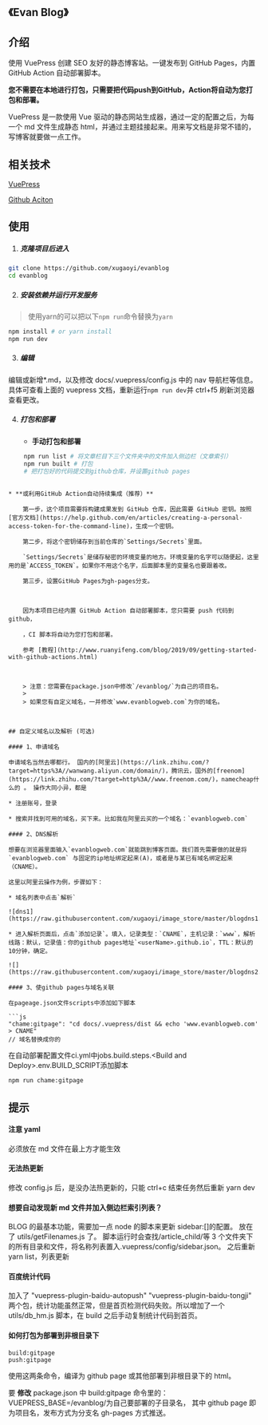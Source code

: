 ## 《Evan Blog》

## 介绍

使用 VuePress 创建 SEO 友好的静态博客站。一键发布到 GitHub Pages，内置 GitHub Action 自动部署脚本。

**您不需要在本地进行打包，只需要把代码push到GitHub，Action将自动为您打包和部署。**



VuePress 是一款使用 Vue 驱动的静态网站生成器，通过一定的配置之后，为每一个 md 文件生成静态 html，并通过主题挂接起来。用来写文档是非常不错的，写博客就要做一点工作。

## 相关技术

[VuePress](https://v1.vuepress.vuejs.org/zh/guide/)

[Github Aciton](https://github.com/features/actions)

## 使用

1. ##### 克隆项目后进入

```bash
git clone https://github.com/xugaoyi/evanblog
cd evanblog
```

2. ##### 安装依赖并运行开发服务

>  使用yarn的可以把以下`npm run`命令替换为`yarn`

```bash
npm install # or yarn install
npm run dev
```

3. ##### 编辑

编辑或新增\*.md，以及修改 docs/.vuepress/config.js 中的 nav 导航栏等信息。具体可查看上面的 vuepress 文档，重新运行`npm run dev`并 ctrl+f5 刷新浏览器查看更改。

4. ##### 打包和部署

   * **手动打包和部署**

    ```bash
     npm run list # 将文章栏目下三个文件夹中的文件加入侧边栏（文章索引）
     npm run built # 打包
     # 把打包好的代码提交到github仓库，并设置github pages
 ```
   
* **或利用GitHub Action自动持续集成（推荐）**
   
     第一步，这个项目需要将构建成果发到 GitHub 仓库，因此需要 GitHub 密钥。按照[官方文档](https://help.github.com/en/articles/creating-a-personal-access-token-for-the-command-line)，生成一个密钥。
   
     第二步，将这个密钥储存到当前仓库的`Settings/Secrets`里面。
   
     `Settings/Secrets`是储存秘密的环境变量的地方。环境变量的名字可以随便起，这里用的是`ACCESS_TOKEN`。如果你不用这个名字，后面脚本里的变量名也要跟着改。
   
     第三步，设置GitHub Pages为gh-pages分支。
   
     
   
     因为本项目已经内置 GitHub Action 自动部署脚本，您只需要 push 代码到github，
   
     ，CI 脚本将自动为您打包和部署。
   
     参考 [教程](http://www.ruanyifeng.com/blog/2019/09/getting-started-with-github-actions.html)
   
     
   
     > 注意：您需要在package.json中修改`/evanblog/`为自己的项目名。
     >
     > 如果您有自定义域名，一并修改`www.evanblogweb.com`为你的域名。



## 自定义域名以及解析 (可选)

#### 1、申请域名

申请域名当然去哪都行。 国内的[阿里云](https://link.zhihu.com/?target=https%3A//wanwang.aliyun.com/domain/)，腾讯云，国外的[freenom](https://link.zhihu.com/?target=http%3A//www.freenom.com/)，namecheap什么的 。 操作大同小异，都是

* 注册账号，登录

* 搜索并找到可用的域名，买下来。比如我在阿里云买的一个域名：`evanblogweb.com`

#### 2、DNS解析

想要在浏览器里面输入`evanblogweb.com`就能跳到博客页面。我们首先需要做的就是将`evanblogweb.com` 与固定的ip地址绑定起来(A)，或者是与某已有域名绑定起来（CNAME）。

这里以阿里云操作为例，步骤如下：

* 域名列表中点击`解析`

![dns1](https://raw.githubusercontent.com/xugaoyi/image_store/master/blogdns1.png)

* 进入解析页面后，点击`添加记录`。填入，记录类型：`CNAME`，主机记录：`www`，解析线路：默认，记录值：你的github pages地址`<userName>.github.io`，TTL：默认的10分钟，确定。

![](https://raw.githubusercontent.com/xugaoyi/image_store/master/blogdns2.png)

#### 3、使github pages与域名关联

在pageage.json文件scripts中添加如下脚本

```js
"chame:gitpage": "cd docs/.vuepress/dist && echo 'www.evanblogweb.com' > CNAME"
// 域名替换成你的
```

在自动部署配置文件ci.yml中jobs.build.steps.<Build and Deploy\>.env.BUILD_SCRIPT添加脚本

```sh
npm run chame:gitpage
```






## 提示

#### 注意 yaml

必须放在 md 文件在最上方才能生效

#### 无法热更新

修改 config.js 后，是没办法热更新的，只能 ctrl+c 结束任务然后重新 yarn dev

#### 想要自动发现新 md 文件并加入侧边栏索引列表？

BLOG 的最基本功能，需要加一点 node 的脚本来更新 sidebar:[]的配置。
放在了 utils/getFilenames.js 了。
脚本运行时会查找/article_child/等 3 个文件夹下的所有目录和文件，将名称列表置入.vuepress/config/sidebar.json。
之后重新 yarn list，列表更新

#### 百度统计代码

加入了
"vuepress-plugin-baidu-autopush"
"vuepress-plugin-baidu-tongji"
两个包，统计功能虽然正常，但是首页检测代码失败。所以增加了一个 utils/db_hm.js 脚本，在 build 之后手动复制统计代码到首页。

#### 如何打包为部署到非根目录下

```
build:gitpage
push:gitpage
```

使用这两条命令，编译为 github page 或其他部署到非根目录下的 html。

要 **修改** package.json 中 build:gitpage 命令里的： VUEPRESS_BASE=/evanblog/为自己要部署的子目录名，
其中 github page 即为项目名，发布方式为分支名 gh-pages 方式推送。
